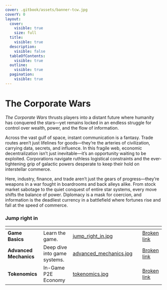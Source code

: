 ```yaml
---
cover: .gitbook/assets/banner-tcw.jpg
coverY: 0
layout:
  cover:
    visible: true
    size: full
  title:
    visible: true
  description:
    visible: false
  tableOfContents:
    visible: true
  outline:
    visible: true
  pagination:
    visible: true
---
```


# The Corporate Wars

_The Corporate Wars_ thrusts players into a distant future where humanity has conquered the stars—yet remains locked in an endless struggle for control over wealth, power, and the flow of information.

Across the vast gulf of space, instant communication is a fantasy. Trade routes aren’t just lifelines for goods—they’re the arteries of civilization, carrying data, secrets, and influence. In this fragile web, economic decentralization isn’t just inevitable—it’s an opportunity waiting to be exploited. Corporations navigate ruthless logistical constraints and the ever-tightening grip of galactic powers desperate to keep their hold on interstellar commerce.

Here, industry, finance, and trade aren’t just the gears of progress—they’re weapons in a war fought in boardrooms and back alleys alike. From stock market sabotage to the quiet conquest of entire star systems, every move shifts the balance of power. Diplomacy is a mask for coercion, and information is the deadliest currency in a battlefield where fortunes rise and fall at the speed of commerce.

### Jump right in

<table data-view="cards"><thead><tr><th></th><th></th><th data-hidden data-card-cover data-type="files"></th><th data-hidden></th><th data-hidden data-card-target data-type="content-ref"></th></tr></thead><tbody><tr><td><strong>Game Basics</strong></td><td>Learn the game.</td><td><a href=".gitbook/assets/jump_right_in.jpg">jump_right_in.jpg</a></td><td></td><td><a href="broken-reference">Broken link</a></td></tr><tr><td><strong>Advanced Mechanics</strong></td><td>Deep dive into game systems.</td><td><a href=".gitbook/assets/advanced_mechanics.jpg">advanced_mechanics.jpg</a></td><td></td><td><a href="broken-reference">Broken link</a></td></tr><tr><td><strong>Tokenomics</strong></td><td>In-Game P2E Economy</td><td><a href=".gitbook/assets/tokenomics.jpg">tokenomics.jpg</a></td><td></td><td><a href="broken-reference">Broken link</a></td></tr></tbody></table>
